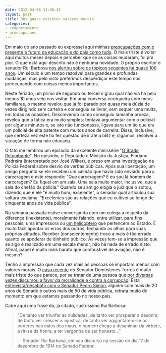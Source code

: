 ```yaml
---
date: 2012-04-06 11:36:13
layout: post
title: Dos quase extintos valores morais
categories:
- comportamento
- preocupacoes
---
```


Em maio do ano passado eu expressei aqui minhas [preocupações com o presente e futuro da educação e do país como tudo](http://blog.myhro.info/2011/05/manifesto-sobre-a-educacao/). O mais triste é voltar aqui muitos meses depois e perceber que se as coisas mudaram, foi pra pior. O que está aqui descrito não é nenhuma novidade. O próprio escritor e senador Rui Barbosa [nos alertou sobre os tópicos seguintes há quase 100 anos](http://www.casaruibarbosa.gov.br/dados/DOC/artigos/rui_barbosa/FCRB_RuiBarbosa_Requerimento_de_informacoes_sobre_o_caso_do_Satelite-II.pdf). Um século é um tempo razoável para grandes e profundas mudanças, mas pelo visto preferimos desperdiçar este tempo nos preocupando com coisas menos importantes.

Neste feriado, um primo de segundo ou terceiro grau qual não via há pelo menos 10 anos veio nos visitar. Em uma conversa corriqueira com meus familiares, o mesmo revelou que já foi parado por quase meia dúzia de vezes dirigindo sem carteira e conseguiu se livrar, sem sequer uma multa, em todas as ocasiões. Descrevendo como conseguiu tamanha proeza, revelou que a tática era muito simples: tentava argumentar com o policial por alguns minutos e, se isto não funcionasse, ligava para um tio que era um policial de alta patente com muitos anos de carreira. Disse, inclusive, que certeza vez este tio fez questão de ir até a blitz e, digamos, resolver a situação de forma não educada.

O fato me lembrou um episódio da excelente minissérie "[O Brado Retumbante](http://obradoretumbante.globo.com/platb/o-brado-retumbante/)". No episódio, o Deputado e Ministro da Justiça, Floriano Pedreira (interpretado por José Wilker), é preso em uma investigação da Polícia Federal sobre desvio de verbas públicas. Após sua libertação, um amigo pergunta se ele recebeu um salmão que havia sido enviado para a carceragem e este responde: "Que carceragem? E eu sou lá homem de carceragem? Eu fiquei em um sala. Uma sala muito maior, inclusive, que a sala do chefão da polícia." Quando seu amigo elogia o juiz que o soltou, dizendo que é ele "é muito bom, excelente", o senador qual articulou sua soltura exclama: "Excelentes são as relações que eu cultivei ao longo de cinquenta anos de vida pública".

Na semana passada estive conversando com um colega a respeito da diferença (inexistente), moralmente falando, entre utilizar, para fins pessoais, uma impressora ou [um helicóptero](http://noticias.r7.com/brasil/noticias/sarney-admite-uso-de-helicoptero-da-pm-do-maranhao-para-ir-a-sua-ilha-particular-20110822.html) que pertencem ao Estado. É muito fácil apontar os erros dos outros, fechando os olhos para suas próprias atitudes. Receber (conscientemente) troco a mais é tão errado quanto se apoderar de dinheiro público. Às vezes tem-se a impressão que se algo é realizado em uma escala menor, não há nada de errado nisto. Afinal, papel é muito mais barato que combustível de aviação, não é mesmo?

Tenho a impressão que cada vez mais as pessoas se importam menos com valores morais. O [caso recente](http://g1.globo.com/politica/noticia/2012/03/jn-mostra-novas-gravacoes-da-pf-sobre-o-caso-demostenes-torres.html) do Senador Demóstenes Torres é muito mais triste do que parece, por se tratar de uma pessoa que [por diversas vezes discursou a favor da moralidade e contra a corrupção](http://g1.globo.com/politica/noticia/2012/04/demostenes-ja-pediu-expulsao-sumaria-veja-frases.html). Esta [entrevista/desabafo com o Senador Pedro Simon](http://veja.abril.com.br/blog/ricardo-setti/politica-cia/entrevista-desabafo-do-senador-pedro-simon-a-grande-referencia-moral-do-congresso-os-bons-homens-ja-morreram-o-pt-apodreceu-mensalao-sera-o-maior-momento-da-historia-do-sup/), alguém com mais de 20 anos de Senado e outros mais de 50 de vida pública, retrata muito do momento em que estamos passando no nosso país.

Cabe aqui uma frase do, já citado, ilustríssimo Rui Barbosa:

> "De tanto ver triunfar as nulidades, de tanto ver prosperar a desonra, de tanto ver crescer a injustiça, de tanto ver agigantarem-se os poderes nas mãos dos maus, o homem chega a desanimar da virtude, a rir-se da honra, a ter vergonha de ser honesto..."
> 
> -- Senador Rui Barbosa, em seu discurso na sessão do dia 17 de dezembro de 1914 no Senado Federal.
